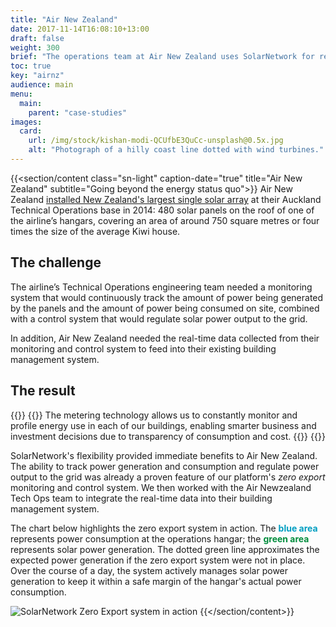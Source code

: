 ```yaml
---
title: "Air New Zealand"
date: 2017-11-14T16:08:10+13:00
draft: false
weight: 300
brief: "The operations team at Air New Zealand uses SolarNetwork for real-time PV energy monitoring and automated load-balancing control on one of New Zealand's largest PV arrays."
toc: true
key: "airnz"
audience: main
menu:
  main:
    parent: "case-studies"
images:
  card:
    url: /img/stock/kishan-modi-QCUfbE3QuCc-unsplash@0.5x.jpg
    alt: "Photograph of a hilly coast line dotted with wind turbines."
---
```

{{<section/content class="sn-light" caption-date="true" title="Air New Zealand" subtitle="Going beyond the energy status quo">}}
Air New Zealand [installed New Zealand's largest single solar array](https://sustainable.org.nz/sustainable-business-news/air-nz-installs-new-zealands-largest-solar-array/)
at their Auckland Technical Operations base in 2014: 480 solar panels on the roof of
one of the airline’s hangars, covering an area of around 750 square metres or four times the size of
the average Kiwi house.

## The challenge
The airline’s Technical Operations engineering team needed a monitoring system that would
continuously track the amount of power being generated by the panels and the amount of power being
consumed on site, combined with a control system that would regulate solar power output to the grid.

In addition, Air New Zealand needed the real-time data collected from their monitoring and control
system to feed into their existing building management system.

## The result

{{<quote-bar>}}
{{<quote url="https://www.airnewzealand.co.nz/engineering-and-maintenance" cite="Captain David Morgan, Air New Zealand Chief Flight Operations and Safety Officer">}}
  The metering technology allows us to constantly monitor and profile energy use in each of our
  buildings, enabling smarter business and investment decisions due to transparency of consumption and
  cost.
{{</quote>}}
{{</quote-bar>}}

SolarNetwork's flexibility provided immediate benefits to Air New Zealand. The ability to track
power generation and consumption and regulate power output to the grid was already a proven feature
of our platform's _zero export_ monitoring and control system. We then worked with the Air
Newzealand Tech Ops team to integrate the real-time data into their building management system.

The chart below highlights the zero export system in action. The <span style="color: rgb(0, 158,
193); font-weight: 700;">blue area</span> represents power consumption at the operations hangar; the
<span style="color: rgb(0, 140, 60); font-weight: 700;">green area</span> represents solar power
generation. The dotted green line approximates the expected power generation if the zero export
system were not in place. Over the course of a day, the system actively manages solar power
generation to keep it within a safe margin of the hangar's actual power consumption.

![SolarNetwork Zero Export system in
action](/img/case-studies/airnz-demand-balancer-in-action-712x352.png)
{{</section/content>}}
